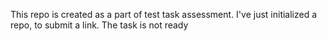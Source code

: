 This repo is created as a part of test task assessment. I've just initialized a repo, to submit a link. The task is not ready
